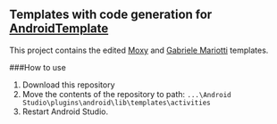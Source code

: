 ## Templates with code generation for [AndroidTemplate](https://github.com/NoNews/AndroidTemplate "GitHub link")

This project contains the edited [Moxy](https://github.com/Arello-Mobile/Moxy/tree/master/moxy-templates) and [Gabriele Mariotti](https://github.com/gabrielemariotti/AndroidStudioTemplate) templates.

###How to use
1. Download this repository
2. Move  the contents of the repository to path: `...\Android Studio\plugins\android\lib\templates\activities`
3. Restart Android Studio.




